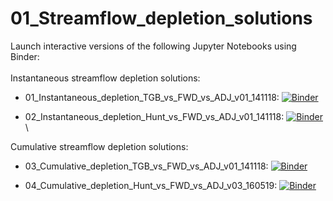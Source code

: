 # 01_Streamflow_depletion_solutions
  
Launch interactive versions of the following Jupyter Notebooks using Binder:
\
\
Instantaneous streamflow depletion solutions:

- 01_Instantaneous_depletion_TGB_vs_FWD_vs_ADJ_v01_141118: [![Binder](https://mybinder.org/badge_logo.svg)](https://mybinder.org/v2/gh/christurnadge/01_Streamflow_depletion_solutions/master?filepath=01_Instantaneous_depletion_TGB_vs_FWD_vs_ADJ_v01_141118%2F01_Instantaneous_depletion_TGB_vs_FWD_vs_ADJ_v01_141118.ipynb)

- 02_Instantaneous_depletion_Hunt_vs_FWD_vs_ADJ_v01_141118: [![Binder](https://mybinder.org/badge_logo.svg)](https://mybinder.org/v2/gh/christurnadge/01_Streamflow_depletion_solutions/master?filepath=02_Instantaneous_depletion_Hunt_vs_FWD_vs_ADJ_v01_141118%2F02_Instantaneous_depletion_Hunt_vs_FWD_vs_ADJ_v01_141118.ipynb)
\
\

Cumulative streamflow depletion solutions:

- 03_Cumulative_depletion_TGB_vs_FWD_vs_ADJ_v01_141118: [![Binder](https://mybinder.org/badge_logo.svg)](https://mybinder.org/v2/gh/christurnadge/01_Streamflow_depletion_solutions/master?filepath=03_Cumulative_depletion_TGB_vs_FWD_vs_ADJ_v01_141118%2F03_Cumulative_depletion_TGB_vs_FWD_vs_ADJ_v01_141118.ipynb)

- 04_Cumulative_depletion_Hunt_vs_FWD_vs_ADJ_v03_160519: [![Binder](https://mybinder.org/badge_logo.svg)](https://mybinder.org/v2/gh/christurnadge/01_Streamflow_depletion_solutions/master?filepath=04_Cumulative_depletion_Hunt_vs_FWD_vs_ADJ_v03_160519%2F04_Cumulative_depletion_Hunt_vs_FWD_vs_ADJ_v03_160519.ipynb)
